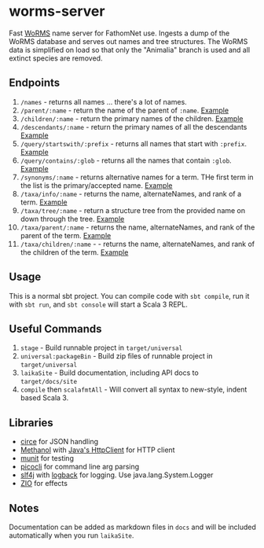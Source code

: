 # worms-server

Fast [WoRMS](https://www.marinespecies.org) name server for FathomNet use. Ingests a dump of the WoRMS database and serves out names and tree structures. The WoRMS data is simplified on load so that only the "Animalia" branch is used and all extinct species are removed.

## Endpoints

1. `/names` - returns all names ... there's a lot of names.
2. `/parent/:name` - return the name of the parent of `:name`. [Example](http://fathomnet.org:8888/parent/Bathochordaeus)
3. `/children/:name` - return the primary names of the children. [Example](http://fathomnet.org:8888/children/Bathochordaeus)
4. `/descendants/:name` - return the primary names of all the descendants [Example](http://fathomnet.org:8888/descendants/Atolla)
5. `/query/startswith/:prefix` - returns all names that start with `:prefix`. [Example](http://fathomnet.org:8888/query/startswith/fish)
6. `/query/contains/:glob` - returns all the names that contain `:glob`. [Example](http://fathomnet.org:8888/query/contains/crab)
7. `/synonyms/:name` - returns alternative names for a term. THe first term in the list is the primary/accepted name. [Example](http://fathomnet.org:8888/synonyms/Acanthonus%20armatus)
8. `/taxa/info/:name` - returns the name, alternateNames, and rank of a term. [Example](http://fathomnet.org:8888/info/Opistoteuthis)
9. `/taxa/tree/:name` - return a structure tree from the provided name on down through the tree. [Example](http://fathomnet.org:8888/taxa/tree/Atolla)
10. `/taxa/parent/:name` - returns the name, alternateNames, and rank of the parent of the term. [Example](http://fathomnet.org:8888/taxa/parent/Atolla)
11. `/taxa/children/:name` - - returns the name, alternateNames, and rank of the children of the term. [Example](http://fathomnet.org:8888/taxa/children/Atolla)

## Usage

This is a normal sbt project. You can compile code with `sbt compile`, run it with `sbt run`, and `sbt console` will start a Scala 3 REPL.

## Useful Commands

1. `stage` - Build runnable project in `target/universal`
2. `universal:packageBin` - Build zip files of runnable project in `target/universal`
3. `laikaSite` - Build documentation, including API docs to `target/docs/site`
4. `compile` then `scalafmtAll` - Will convert all syntax to new-style, indent based Scala 3.

## Libraries

- [circe](https://circe.github.io/circe/) for JSON handling
- [Methanol](https://github.com/mizosoft/methanol) with [Java's HttpClient](https://docs.oracle.com/en/java/javase/17/docs/api/java.net.http/java/net/http/HttpClient.html) for HTTP client
- [munit](https://github.com/scalameta/munit) for testing
- [picocli](https://picocli.info/) for command line arg parsing
- [slf4j](http://www.slf4j.org/) with [logback](http://logback.qos.ch/) for logging. Use java.lang.System.Logger
- [ZIO](https://zio.dev/) for effects

## Notes

Documentation can be added as markdown files in `docs` and will be included automatically when you run `laikaSite`.
